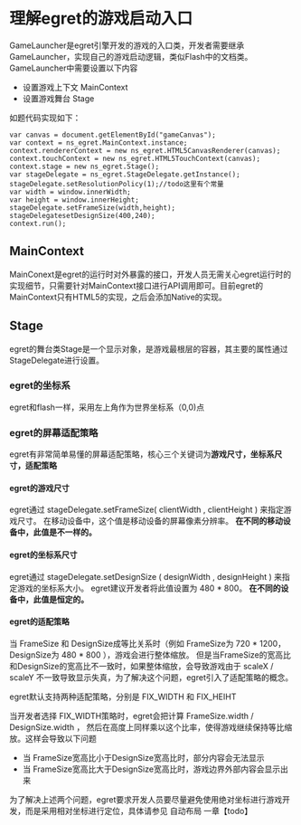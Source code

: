 理解egret的游戏启动入口
==========================
GameLauncher是egret引擎开发的游戏的入口类，开发者需要继承GameLauncher，实现自己的游戏启动逻辑，类似Flash中的文档类。
GameLauncher中需要设置以下内容
* 设置游戏上下文 MainContext
* 设置游戏舞台 Stage

如题代码实现如下：
```
var canvas = document.getElementById("gameCanvas");
var context = ns_egret.MainContext.instance;
context.rendererContext = new ns_egret.HTML5CanvasRenderer(canvas);
context.touchContext = new ns_egret.HTML5TouchContext(canvas);
context.stage = new ns_egret.Stage();
var stageDelegate = ns_egret.StageDelegate.getInstance();
stageDelegate.setResolutionPolicy(1);//todo这里有个常量
var width = window.innerWidth;
var height = window.innerHeight;
stageDelegate.setFrameSize(width,height);
stageDelegatesetDesignSize(400,240);
context.run();
```

MainContext
-------------------------

MainConext是egret的运行时对外暴露的接口，开发人员无需关心egret运行时的实现细节，只需要针对MainContext接口进行API调用即可。目前egret的MainContext只有HTML5的实现，之后会添加Native的实现。



Stage
-------------------------
egret的舞台类Stage是一个显示对象，是游戏最根层的容器，其主要的属性通过StageDelegate进行设置。

### egret的坐标系

egret和flash一样，采用左上角作为世界坐标系（0,0)点

### egret的屏幕适配策略


egret有非常简单易懂的屏幕适配策略，核心三个关键词为**游戏尺寸，坐标系尺寸，适配策略**
#### egret的游戏尺寸
egret通过 stageDelegate.setFrameSize( clientWidth , clientHeight ) 来指定游戏尺寸。
在移动设备中，这个值是移动设备的屏幕像素分辨率。
**在不同的移动设备中，此值是不一样的。**

#### egret的坐标系尺寸
egret通过 stageDelegate.setDesignSize ( designWidth , designHeight ) 来指定游戏的坐标系大小。
egret建议开发者将此值设置为 480 * 800。
**在不同的设备中，此值是恒定的。**

#### egret的适配策略
当 FrameSize 和 DesignSize成等比关系时（例如 FrameSize为 720 * 1200，DesignSize为 480 * 800 ），游戏会进行整体缩放。
但是当FrameSize的宽高比和DesignSize的宽高比不一致时，如果整体缩放，会导致游戏由于 scaleX / scaleY 不一致导致显示失真，为了解决这个问题，egret引入了适配策略的概念。

egret默认支持两种适配策略，分别是 FIX\_WIDTH 和 FIX\_HEIHT

当开发者选择 FIX\_WIDTH策略时，egret会把计算 FrameSize.width / DesignSize.width ， 然后在高度上同样乘以这个比率，使得游戏继续保持等比缩放。这样会导致以下问题
* 当 FrameSize宽高比小于DesignSize宽高比时，部分内容会无法显示
* 当 FrameSize宽高比大于DesignSize宽高比时，游戏边界外部内容会显示出来

为了解决上述两个问题，egret要求开发人员要尽量避免使用绝对坐标进行游戏开发，而是采用相对坐标进行定位，具体请参见 自动布局 一章【todo】

